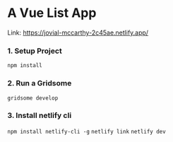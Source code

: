 # A Vue List App
Link: https://jovial-mccarthy-2c45ae.netlify.app/

### 1. Setup Project

`npm install`

### 2. Run  a Gridsome 

`gridsome develop` 

### 3. Install netlify cli
`npm install netlify-cli -g`
`netlify link`
`netlify dev`


